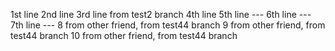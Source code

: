 1st line
2nd line
3rd line from test2 branch
4th line
5th line ---
6th line ---
7th line ---
8 from other friend, from test44 branch
9 from other friend, from test44 branch
10 from other friend, from test44 branch
